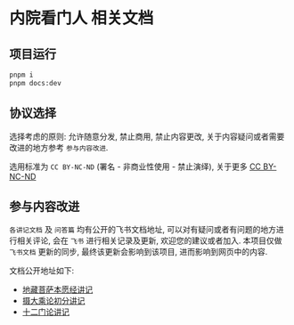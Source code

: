 # 内院看门人 相关文档

## 项目运行

```bash
pnpm i
pnpm docs:dev
```

## 协议选择

选择考虑的原则: 允许随意分发, 禁止商用, 禁止内容更改, 关于内容疑问或者需要改进的地方参考 `参与内容改进`.

选用标准为 `CC BY-NC-ND` (署名 - 非商业性使用 - 禁止演绎), 关于更多 [CC BY-NC-ND](https://creativecommons.org/licenses/by-nc-nd/4.0/) 

## 参与内容改进

`各讲记文档` 及 `问答篇` 均有公开的飞书文档地址, 可以对有疑问或者有问题的地方进行相关评论, 会在 `飞书` 进行相关记录及更新, 欢迎您的建议或者加入. 本项目仅做 `飞书文档` 更新的同步, 最终该更新会影响到该项目, 进而影响到网页中的内容.

文档公开地址如下:

- [地藏菩萨本愿经讲记]()
- [摄大乘论初分讲记]()
- [十二门论讲记]()


